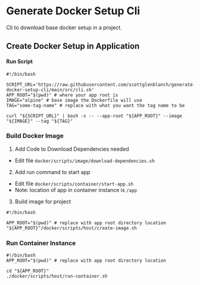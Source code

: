 # Generate Docker Setup Cli

Cli to download base docker setup in a project.

## Create Docker Setup in Application


#### Run Script

```
#!/bin/bash

SCRIPT_URL='https://raw.githubusercontent.com/scottglenblanch/generate-docker-setup-cli/main/src/cli.sh'
APP_ROOT="$(pwd)" # where your app root is
IMAGE="alpine" # base image the Dockerfile will use
TAG="some-tag-name" # replace with what you want the tag name to be

curl "${SCRIPT_URL}" | bash -s -- --app-root "${APP_ROOT}" --image "${IMAGE}" --tag "${TAG}"
```     
     
### Build Docker Image
1) Add Code to Download Dependencies needed
- Edit file `docker/scripts/image/download-dependencies.sh`
2) Add run command to start app
- Edit file `docker/scripts/container/start-app.sh`
- Note: location of app in container instance is `/app`
3) Build image for project
```
#!/bin/bash

APP_ROOT="$(pwd)" # replace with app root directory location
"${APP_ROOT}"/docker/scripts/host/create-image.sh      
```

### Run Container Instance

```
#!/bin/bash
APP_ROOT="$(pwd)" # replace with app root directory location

cd "${APP_ROOT}"
./docker/scripts/host/run-container.sh      
```

